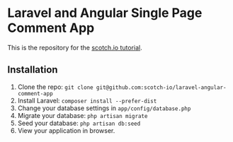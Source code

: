 # Laravel and Angular Single Page Comment App

This is the repository for the [scotch.io tutorial](http://scotch.io/tutorials/php/create-a-laravel-and-angular-single-page-comment-application).

## Installation

1. Clone the repo: `git clone git@github.com:scotch-io/laravel-angular-comment-app`
2. Install Laravel: `composer install --prefer-dist`
3. Change your database settings in `app/config/database.php`
4. Migrate your database: `php artisan migrate`
5. Seed your database: `php artisan db:seed`
6. View your application in browser.
